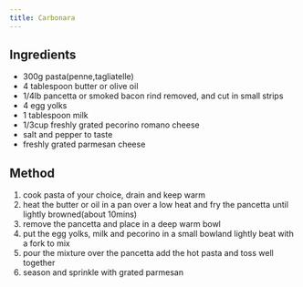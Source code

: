 ```yaml
---
title: Carbonara
---
```


## Ingredients

-   300g pasta(penne,tagliatelle)
-   4 tablespoon butter or olive oil
-   1/4lb pancetta or smoked bacon rind removed, and cut in small strips
-   4 egg yolks
-   1 tablespoon milk
-   1/3cup freshly grated pecorino romano cheese
-   salt and pepper to taste
-   freshly grated parmesan cheese

## Method

1.  cook pasta of your choice, drain and keep warm
2.  heat the butter or oil in a pan over a low heat and fry the pancetta until lightly browned(about 10mins)
3.  remove the pancetta and place in a deep warm bowl
4.  put the egg yolks, milk and pecorino in a small bowland lightly beat with a fork to mix
5.  pour the mixture over the pancetta add the hot pasta and toss well together
6.  season and sprinkle with grated parmesan
